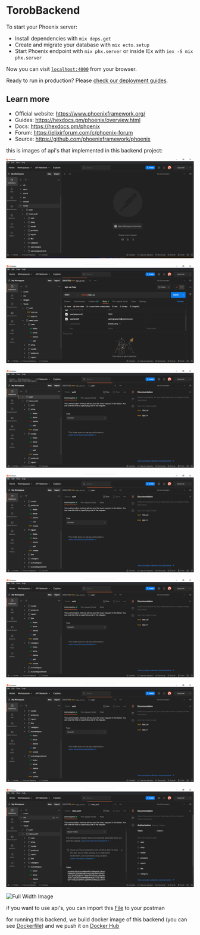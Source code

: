 # TorobBackend

To start your Phoenix server:

  * Install dependencies with `mix deps.get`
  * Create and migrate your database with `mix ecto.setup`
  * Start Phoenix endpoint with `mix phx.server` or inside IEx with `iex -S mix phx.server`

Now you can visit [`localhost:4000`](http://localhost:4000) from your browser.

Ready to run in production? Please [check our deployment guides](https://hexdocs.pm/phoenix/deployment.html).

## Learn more

  * Official website: https://www.phoenixframework.org/
  * Guides: https://hexdocs.pm/phoenix/overview.html
  * Docs: https://hexdocs.pm/phoenix
  * Forum: https://elixirforum.com/c/phoenix-forum
  * Source: https://github.com/phoenixframework/phoenix

this is images of api's that implemented in this backend project:

![Full Width Image](https://github.com/samirghasemi/Internet-Engineering-final-project-backend/blob/main/1.png)

![Full Width Image](https://github.com/samirghasemi/Internet-Engineering-final-project-backend/blob/main/2.png)

![Full Width Image](https://github.com/samirghasemi/Internet-Engineering-final-project-backend/blob/main/3.png)

![Full Width Image](https://github.com/samirghasemi/Internet-Engineering-final-project-backend/blob/main/4.png)

![Full Width Image](https://github.com/samirghasemi/Internet-Engineering-final-project-backend/blob/main/5.png)

![Full Width Image](https://github.com/samirghasemi/Internet-Engineering-final-project-backend/blob/main/6.png)

![Full Width Image](https://github.com/samirghasemi/Internet-Engineering-final-project-backend/blob/main/7.png)

![Full Width Image](https://github.com/samirghasemi/Internet-Engineering-final-project-backend/blob/main/8.png)

if you want to use api's, you can import this [File](https://pages.github.com/) to your postman

for running this backend, we build docker image of this backend (you can see [Dockerfile](https://github.com/samirghasemi/Internet-Engineering-final-project-backend/blob/main/Dockerfile)) and we push it on [Docker Hub](https://github.com/samirghasemi/Internet-Engineering-final-project-backend/blob/main/Dockerfile)
